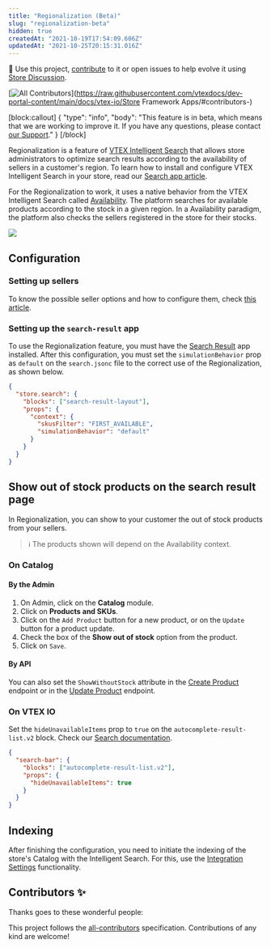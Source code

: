 ```yaml
---
title: "Regionalization (Beta)"
slug: "regionalization-beta"
hidden: true
createdAt: "2021-10-19T17:54:09.606Z"
updatedAt: "2021-10-25T20:15:31.016Z"
---
```

📢 Use this project, [contribute](https://github.com/vtex-apps/tawk-to) to it or open issues to help evolve it using [Store Discussion](https://github.com/vtex-apps/store-discussion).

<!-- DOCS-IGNORE:start -->
<!-- ALL-CONTRIBUTORS-BADGE:START - Do not remove or modify this section -->
[![All Contributors](https://img.shields.io/badge/all_contributors-0-orange.svg?style=flat-square)](https://raw.githubusercontent.com/vtexdocs/dev-portal-content/main/docs/vtex-io/Store Framework Apps/#contributors-)
<!-- ALL-CONTRIBUTORS-BADGE:END -->
<!-- DOCS-IGNORE:end -->

[block:callout]
{
  "type": "info",
  "body": "This feature is in beta, which means that we are working to improve it. If you have any questions, please contact [our Support](https://support.vtex.com/hc/en-us/requests)."
}
[/block]

Regionalization is a feature of [VTEX Intelligent Search](https://help.vtex.com/en/tracks/vtex-intelligent-search--19wrbB7nEQcmwzDPl1l4Cb/3qgT47zY08biLP3d5os3DG#) that allows store administrators to optimize search results according to the availability of sellers in a customer's region. To learn how to install and configure VTEX Intelligent Search in your store, read our [Search app article](https://developers.vtex.com/vtex-developer-docs/docs/vtex-search).

For the Regionalization to work, it uses a native behavior from the VTEX Intelligent Search called [Availability](https://help.vtex.com/en/tracks/vtex-intelligent-search--19wrbB7nEQcmwzDPl1l4Cb/7LMQbWK5nElIkXo0NK8Kux). The platform searches for available products according to the stock in a given region. In a Availability paradigm, the platform also checks the sellers registered in the store for their stocks.

![](https://cdn.jsdelivr.net/gh/vtexdocs/dev-portal-content@main/images/regionalization-beta-0.gif)

## Configuration

### Setting up sellers

To know the possible seller options and how to configure them, check [this article](https://help.vtex.com/en/tutorial/regionalization-beta--72fwxdSLvjKC7ZAT58vlqf).

### Setting up the `search-result` app

To use the Regionalization feature, you must have the [Search Result](https://developers.vtex.com/vtex-developer-docs/docs/vtex-search-result) app installed. After this configuration, you must set the `simulationBehavior` prop as `default` on the `search.jsonc` file to the correct use of the Regionalization, as shown below.

```json
{
  "store.search": {
    "blocks": ["search-result-layout"],
    "props": {
      "context": {
        "skusFilter": "FIRST_AVAILABLE",
        "simulationBehavior": "default"
      }
    }
  }
}
```

## Show out of stock products on the search result page

In Regionalization, you can show to your customer the out of stock products from your sellers.

> ℹ The products shown will depend on the Availability context.

### On Catalog

#### By the Admin

1. On Admin, click on the **Catalog** module.
2. Click on **Products and SKUs**.
3. Click on the `Add Product` button for a new product, or on the `Update` button for a product update.
4. Check the box of the **Show out of stock** option from the product.
5. Click on `Save`.

#### By API

You can also set the `ShowWithoutStock` attribute in the [Create Product](https://developers.vtex.com/vtex-rest-api/reference/catalog-api-product#post-product) endpoint or in the [Update Product](https://developers.vtex.com/vtex-rest-api/reference/catalog-api-product#catalog-api-put-product) endpoint.

### On VTEX IO

Set the `hideUnavailableItems` prop to `true` on the `autocomplete-result-list.v2` block. Check our [Search documentation](https://developers.vtex.com/vtex-developer-docs/docs/vtex-search#autocomplete-result-listv2-props).

```json
{
  "search-bar": {
    "blocks": ["autocomplete-result-list.v2"],
    "props": {
      "hideUnavailableItems": true
    }
  }
}
```

## Indexing

After finishing the configuration, you need to initiate the indexing of the store's Catalog with the Intelligent Search. For this, use the [Integration Settings](https://help.vtex.com/en/tracks/vtex-intelligent-search--19wrbB7nEQcmwzDPl1l4Cb/6wKQgKmu2FT6084BJT7z5V) functionality.

## Contributors ✨

Thanks goes to these wonderful people:

<!-- ALL-CONTRIBUTORS-LIST:START - Do not remove or modify this section -->
<!-- prettier-ignore-start -->
<!-- markdownlint-disable -->
<!-- markdownlint-enable -->
<!-- prettier-ignore-end -->
<!-- ALL-CONTRIBUTORS-LIST:END -->

This project follows the [all-contributors](https://github.com/all-contributors/all-contributors) specification. Contributions of any kind are welcome!
<!-- DOCS-IGNORE:end -->